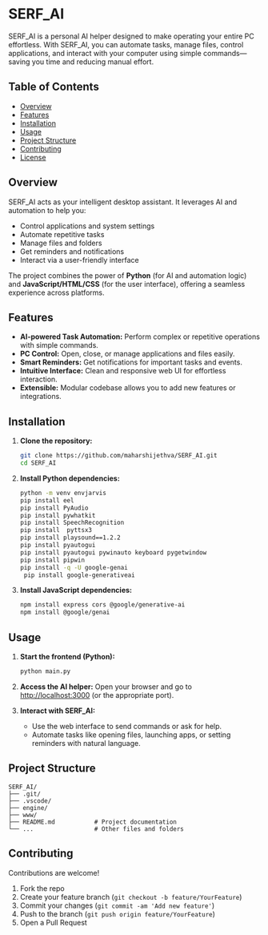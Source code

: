 # SERF_AI

SERF_AI is a personal AI helper designed to make operating your entire PC effortless. With SERF_AI, you can automate tasks, manage files, control applications, and interact with your computer using simple commands—saving you time and reducing manual effort.

## Table of Contents

- [Overview](#overview)
- [Features](#features)
- [Installation](#installation)
- [Usage](#usage)
- [Project Structure](#project-structure)
- [Contributing](#contributing)
- [License](#license)

## Overview

SERF_AI acts as your intelligent desktop assistant. It leverages AI and automation to help you:

- Control applications and system settings
- Automate repetitive tasks
- Manage files and folders
- Get reminders and notifications
- Interact via a user-friendly interface

The project combines the power of **Python** (for AI and automation logic) and **JavaScript/HTML/CSS** (for the user interface), offering a seamless experience across platforms.

## Features

- **AI-powered Task Automation:** Perform complex or repetitive operations with simple commands.
- **PC Control:** Open, close, or manage applications and files easily.
- **Smart Reminders:** Get notifications for important tasks and events.
- **Intuitive Interface:** Clean and responsive web UI for effortless interaction.
- **Extensible:** Modular codebase allows you to add new features or integrations.

## Installation

1. **Clone the repository:**
   ```bash
   git clone https://github.com/maharshijethva/SERF_AI.git
   cd SERF_AI
   ```

2. **Install Python dependencies:**
   ```bash
   python -m venv envjarvis 
   pip install eel    
   pip install PyAudio    
   pip install pywhatkit        
   pip install SpeechRecognition
   pip install  pyttsx3   
   pip install playsound==1.2.2
   pip install pyautogui
   pip install pyautogui pywinauto keyboard pygetwindow
   pip install pipwin
   pip install -q -U google-genai 
    pip install google-generativeai
   
   ```

3. **Install JavaScript dependencies:**
   ```bash
   npm install express cors @google/generative-ai
   npm install @google/genai
   ```

## Usage

1. **Start the frontend (Python):**
   ```bash
   python main.py
   ```

2. **Access the AI helper:**
   Open your browser and go to [http://localhost:3000](http://localhost:3000) (or the appropriate port).

3. **Interact with SERF_AI:**
   - Use the web interface to send commands or ask for help.
   - Automate tasks like opening files, launching apps, or setting reminders with natural language.

## Project Structure

```
SERF_AI/
├── .git/            
├── .vscode/           
├── engine/    
├── www/        
├── README.md           # Project documentation
└── ...                 # Other files and folders
```

## Contributing

Contributions are welcome!

1. Fork the repo
2. Create your feature branch (`git checkout -b feature/YourFeature`)
3. Commit your changes (`git commit -am 'Add new feature'`)
4. Push to the branch (`git push origin feature/YourFeature`)
5. Open a Pull Request
